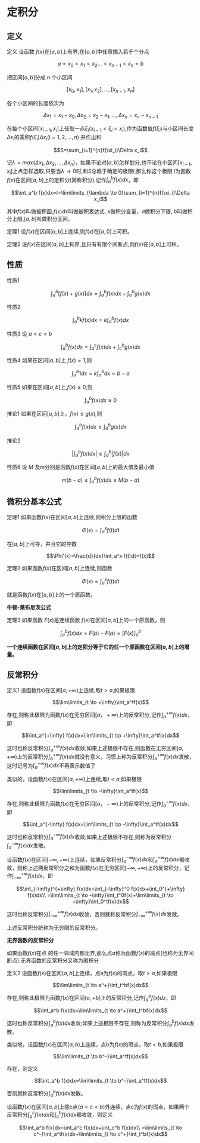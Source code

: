 # 定积分

## 定义

定义 设函数 $f(x)$在$[a,b]$上有界,在$[a,b]$中任意插入若千个分点

$$a=x_0<x_1<x_2...<x_{n-1}<x_n=b$$

把区间$[a,b]$分成 $n$ 个小区间

$$[x_0,x_1],[x_1,x_2],...,[x_{n-1},x_n]$$

各个小区间的长度依次为

$$\Delta x_1=x_1-x_0,\Delta x_2=x_2-x_1,...,\Delta x_n=x_n-x_{n-1}$$

在每个小区间$[x_{i-1},x_i]$上任取一点$\xi_i(x_{i-1}<\xi_i<x_i)$,作为函数值$f(\xi_i)$与小区间长度$\Delta x_i$的乘积$f(\xi_i)\Delta x_i(i= 1,2,...,n)$ 并作出和

$$S=\sum_{i=1}^{n}f(\xi_i)\Delta x_i$$

记$\lambda=max\{\Delta x_1,\Delta x_2,...,\Delta x_n\}$，如果不论对$[a,b]$怎样划分,也不论在小区间$[x_{i-1},x_i]$上点怎样选取,只要当$\lambda \to 0$时,和$S$总趋于确定的极限$I$,那么称这个极限 $I$为函数$f(x)$在区间$[a,b]$上的定积分(简称积分),记作$\int_a^b f(x)dx$，即

$$\int_a^b f(x)dx=I=\lim\limits_{\lambda \to 0}\sum_{i=1}^{n}f(\xi_i)\Delta x_i$$

其中$f(x)$叫做被积函,$f(x)dx$叫做被积表达式, $x$做积分变量，$a$做积分下限, $b$叫做积分上限,$[a,b]$叫做积分区间。

定理1 设$f(x)$在区间$[a,b]$上连续,则$f(x)$在$[a,0]$上可积。

定理2 设$f(x)$在区间$[a,b]$上有界,且只有有限个间断点,则$f(x)$在$[a,b]$上可积。

## 性质

性质1

$$\int_a^b [f(x)+g(x)]dx=\int_a^b f(x)dx+ \int_a^b g(x)dx$$

性质2

$$\int_a^b kf(x)dx=k\int_a^b f(x)dx$$

性质3 设 $a<c<b$

$$\int_a^b f(x)dx=\int_a^c f(x)dx+ \int_c^b g(x)dx$$

性质4 如果在区间$[a,b]$上 $f(x)=1$,则

$$\int_a^b 1dx=k\int_a^b dx=b-a$$

性质5 如果在区间$[a,b]$上,$f(x) \ge 0$,则

$$\int_a^b f(x)dx \ge 0$$

推论1 如果在区间$[a,b]$上，$f(x) \le g(x)$,则

$$\int_a^b f(x)dx \le \int_a^b g(x)dx$$

推论2 

$$|\int_a^b f(x)dx| \le \int_a^b |f(x)|dx$$

性质6 设 $M$ 及$m$分别是函数$f(x)$在区间$[a,b]$上的最大值及最小值

$$m(b-a) \le \int_a^b f(x)dx \le M(b-a)$$

## 微积分基本公式

定理1 如果函数$f(x)$在区间$[a,b]$上连续,则积分上限的函数

$$\Phi(x)=\int_a^x f(t)dt$$

在$[a,b]$上可导，并且它的导数

$$\Phi'(x)=\frac{d}{dx}\int_a^x f(t)dt=f(x)$$

定理2 如果函数$f(x)$在区间$[a,b]$上连续,则函数

$$\Phi(x)=\int_a^x f(t)dt$$

就是函数$f(x)$在$[a,b]$上的一个原函数。

**牛顿-莱布尼茨公式**

定理3 如果函数 $F(x)$是连续函数 $f(x)$在区间$[a,b]$上的一个原函数，则

$$\int_a^b f(x)dx=F(b)-F(a)=[F(x)]_a^b$$

**一个连续函数在区间$[a,b]$上的定积分等于它的任一个原函数在区间$[a,b]$上的增量。**

## 反常积分

定义1 设函数$f(x)$在区间$[a,+\infty)$上连续,取$t>a$,如果极限

$$\lim\limits_{t \to +\infty}\int_a^tf(x)$$

存在,则称此极限为函数$f(x)$在无穷区间$[a，+\infty)$上的反常积分,记作$\int_a^{+\infty} f(x)dx$，即

$$\int_a^{+\infty} f(x)dx=\lim\limits_{t \to +\infty}\int_a^tf(x)dx$$

这时也称反常积分$\int_a^{+\infty} f(x)dx$收敛;如果上述极限不存在,则函数在无穷区间$[a,+\infty)$上的反常积分$\int_a^{+\infty} f(x)dx$就没有意义，习惯上称为反常积分$\int_a^{+\infty} f(x)dx$发散，这时记号为$\int_a^{+\infty} f(x)dx$不再表示数值了

类似的，设函数$f(x)$在区间$[a,+\infty)$上连续,取$t<a$,如果极限

$$\lim\limits_{t \to -\infty}\int_a^tf(x)$$

存在,则称此极限为函数$f(x)$在无穷区间$[a，-\infty)$上的反常积分,记作$\int_a^{-\infty} f(x)dx$，即

$$\int_a^{-\infty} f(x)dx=\lim\limits_{t \to -\infty}\int_a^tf(x)dx$$

这时也称反常积分$\int_a^{-\infty} f(x)dx$收敛;如果上述极限不存在,则称为反常积分$\int_a^{-\infty} f(x)dx$发散。

设函数$f(x)$在区间$[-\infty,+\infty)$上连续，如果反常积分$\int_a^{-\infty} f(x)dx$和$\int_a^{+\infty} f(x)dx$都收敛，则称上述两反常积分之和为函数$f(x)$在无穷区间$[-\infty,+\infty)$上的反常积分，记作$\int_{-\infty}^{+\infty} f(x)dx$，即

$$\int_{-\infty}^{+\infty} f(x)dx=\int_{-\infty}^0 f(x)dx+\int_0^{+\infty} f(x)dx\\
=\lim\limits_{t \to -\infty}\int_t^0f(x)+\lim\limits_{t \to +\infty}\int_0^tf(x)dx$$

这时也称反常积分$\int_{-\infty}^{+\infty} f(x)dx$收敛，否则就称反常积分$\int_{-\infty}^{+\infty} f(x)dx$发散。

上述反常积分统称为无穷限的反常积分。

**无界函数的反常积分**

如果函数$f(x)$在点 的任一邻域内都无界,那么点$a$称为函数$f(x)$的瑕点(也称为无界间断点).无界函数的反常积分又称为瑕积分

定义2 设函数$f(x)$在区间$(a,b]$上连续，点a为$f(x)$的瑕点，取$t>a$,如果极限

$$\lim\limits_{t \to a^+}\int_t^bf(x)dx$$

存在,则称此极限为函数$f(x)$在区间$(a,+b]$上的反常积分,记作$\int_a^b f(x)dx$，即

$$\int_a^b f(x)dx=\lim\limits_{t \to a^+}\int_t^bf(x)dx$$

这时也称反常积分$\int_a^b f(x)dx$收敛;如果上述极限不存在,则称为反常积分$\int_a^b f(x)dx$发散。

类似地，设函数$f(x)$在区间$[a,b)$上连续，点b为$f(x)$的瑕点，取$t<b$,如果极限

$$\lim\limits_{t \to b^-}\int_a^tf(x)dx$$

存在，则定义

$$\int_a^b f(x)dx=\lim\limits_{t \to b^-}\int_a^tf(x)dx$$

否则就称反常积分$\int_a^b f(x)dx$发散。

设函数$f(x)$在区间$[a,b]$上除c点$(a<c<b)$外连续，点c为$f(x)$的瑕点，如果两个反常积分$\int_a^c f(x)dx$和$\int_c^b f(x)dx$都收敛，则定义

$$\int_a^b f(x)dx=\int_a^c f(x)dx+\int_c^b f(x)dx\\
=\lim\limits_{t \to c^-}\int_a^tf(x)dx+\lim\limits_{t \to c^+}\int_t^bf(x)dx$$

